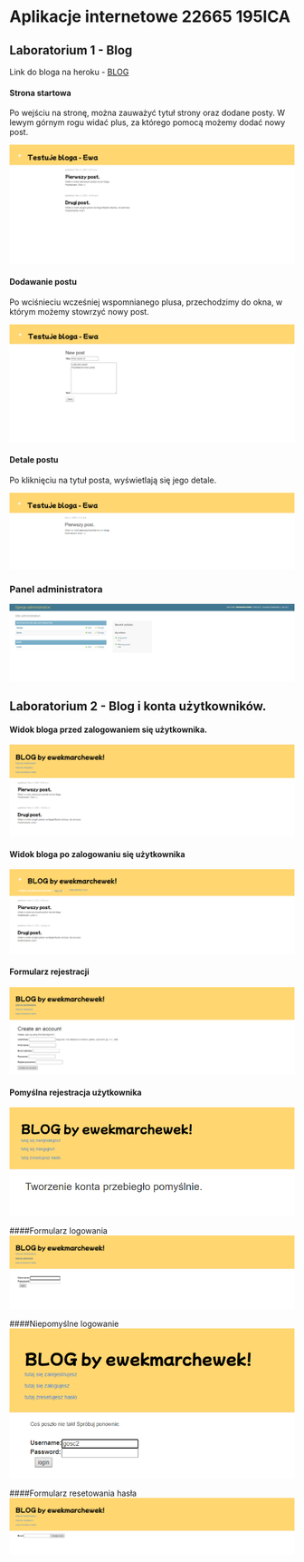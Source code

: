 # Aplikacje internetowe 22665 195ICA

## Laboratorium 1 - Blog

Link do bloga na heroku - [BLOG](https://ewekmarchewek-blog.herokuapp.com/blog/)

#### Strona startowa

Po wejściu na stronę, można zauważyć tytuł strony oraz dodane posty. 
W lewym górnym rogu widać plus, za którego pomocą możemy dodać nowy post.

![screen_main_page](assets/main_page.png)

#### Dodawanie postu

Po wciśnieciu wcześniej wspomnianego plusa, przechodzimy do okna, w którym możemy stowrzyć nowy post.

![screen_crt_post](assets/new_post.png)

#### Detale postu

Po kliknięciu na tytuł posta, wyświetlają się jego detale. 

![post_details](assets/post_details.png)

### Panel administratora

![panel_adm](assets/admin_pane.png)


## Laboratorium 2 - Blog i konta użytkowników.

#### Widok bloga przed zalogowaniem się użytkownika.
![before_login](assets/blog_beforelogin.png)

#### Widok bloga po zalogowaniu się użytkownika
![logged_user](assets/blog_loggeduser.png)

#### Formularz rejestracji
![register_form](assets/blog_registerform.png)

#### Pomyślna rejestracja użytkownika
![after_register](assets/blog_afterregister.png)

####Formularz logowania
![login_form](assets/blog_loginform.png)

####Niepomyślne logowanie
![failed_login](assets/blog_failedlogin.png)

####Formularz resetowania hasła
![reset_password_form](assets/blog_resetpasswordform.png)

